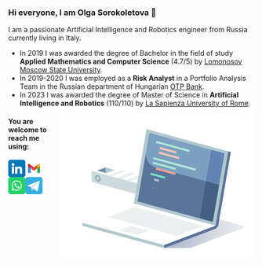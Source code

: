 ### Hi everyone, I am Olga Sorokoletova 👋

I am a passionate Artificial Intelligence and Robotics engineer from Russia currently living in Italy. 

* In 2019 I was awarded the degree of Bachelor in the field of study **Applied Mathematics and Computer Science** (4.7/5) by [Lomonosov Moscow State University](https://www.msu.ru/en/).
* In 2019-2020 I was employed as a **Risk Analyst** in a Portfolio Analysis Team in the Russian department of Hungarian [OTP Bank](https://www.otpbank.hu/portal/en/Retail).
* In 2023 I was awarded the degree of Master of Science in **Artificial Intelligence and Robotics** (110/110) by [La Sapienza University of Rome](https://www.uniroma1.it/it/pagina-strutturale/home).

<p align="center">
 <img align="right" alt="GIF" src="https://github.com/olga-sorokoletova/olga-sorokoletova/blob/main/code.gif" width="400" height="300" />
</p>

#### You are welcome to reach me using:
<a href="https://www.linkedin.com/in/olga-sorokoletova-880233237/">
  <img align="left" alt="Olga's LinkedIn" width="35" src="assets/linkedin.png" />
</a>
<a href="mailto:olgasorokoletova02@gmail.com">
  <img align="left" alt="Olga's Gmail" width="35" src="assets/gmail.svg" />
</a>
<a href="https://wa.me/393496566947?text=Hello">
  <img align="left" alt="Olga's WhatsApp" width="35" src="assets/whatsapp.svg" />
</a>
<a href="https://t.me/oollii">
  <img align="left" alt="Olga's Telegram" width="35" src="assets/telegram.svg" />
</a>

<!-- <img align="right" alt="GIF" src="https://github.com/olga-sorokoletova/olga-sorokoletova/blob/main/code.gif" width="400" height="300" /> -->

<!--
**olga-sorokoletova/olga-sorokoletova** is a ✨ _special_ ✨ repository because its `README.md` (this file) appears on your GitHub profile.

Here are some ideas to get you started:

- 🔭 I’m currently working on ...
- 🌱 I’m currently learning ...
- 👯 I’m looking to collaborate on ...
- 🤔 I’m looking for help with ...
- 💬 Ask me about ...
- 📫 How to reach me: ...
- 😄 Pronouns: ...
- ⚡ Fun fact: ...
-->
